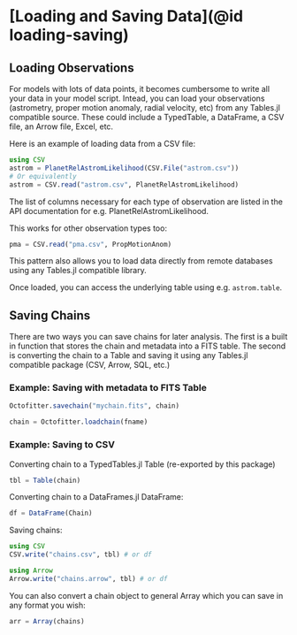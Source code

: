 # [Loading and Saving Data](@id loading-saving)


## Loading Observations
For models with lots of data points, it becomes cumbersome to write all your data in your model script.
Intead, you can load your observations (astrometry, proper motion anomaly, radial velocity, etc) from any Tables.jl
compatible source. These could include a TypedTable, a DataFrame, a CSV file, an Arrow file, Excel, etc.

Here is an example of loading data from a CSV file:
```julia
using CSV
astrom = PlanetRelAstromLikelihood(CSV.File("astrom.csv"))
# Or equivalently
astrom = CSV.read("astrom.csv", PlanetRelAstromLikelihood)
```

The list of columns necessary for each type of observation are listed in the API documentation for e.g. PlanetRelAstromLikelihood.

This works for other observation types too:
```julia
pma = CSV.read("pma.csv", PropMotionAnom)
```

This pattern also allows you to load data directly from remote databases using any Tables.jl compatible library.

Once loaded, you can access the underlying table using e.g. `astrom.table`.

## Saving Chains

There are two ways you can save chains for later analysis. The first is a built in function that stores the chain and metadata into a FITS table. The second is converting the chain to a Table and saving it using any Tables.jl compatible package (CSV, Arrow, SQL, etc.)

### Example: Saving with metadata to FITS Table
```julia
Octofitter.savechain("mychain.fits", chain)

chain = Octofitter.loadchain(fname)
```


### Example: Saving to CSV

Converting chain to a TypedTables.jl Table (re-exported by this package)
```julia
tbl = Table(chain)
```

Converting chain to a DataFrames.jl DataFrame:
```julia
df = DataFrame(Chain)
```

Saving chains:
```julia
using CSV
CSV.write("chains.csv", tbl) # or df

using Arrow
Arrow.write("chains.arrow", tbl) # or df
```

You can also convert a chain object to general Array which you can save in any format you wish:
```julia
arr = Array(chains)
```
